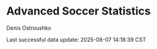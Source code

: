 # Advanced Soccer Statistics
Denis Ostroushko

<!-- gfm -->

Last successful data update: 2025-08-07 14:18:39 CST

